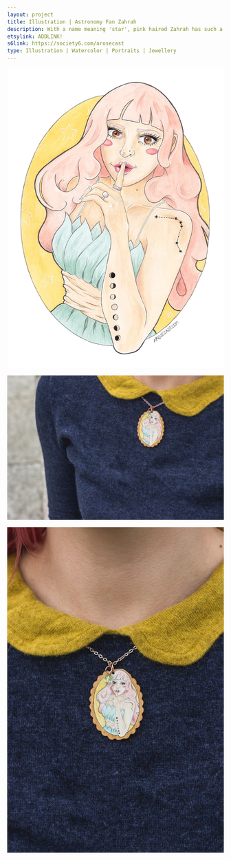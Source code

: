 ```yaml
---
layout: project
title: Illustration | Astronomy Fan Zahrah
description: With a name meaning 'star', pink haired Zahrah has such a love for astronomy that she has had constellations and the phases of the moon tattooed onto her skin. As well as releasing this illustration as a print, I have turned it into a piece of rose gold necklace with a printed walnut wood pendant.
etsylink: ADDLINK!
s6link: https://society6.com/arosecast
type: Illustration | Watercolor | Portraits | Jewellery
---
```


![A portrait illustration of Zahrah, a pink haired girl with astronomy related tatoos](/assets/folio/portraits/portrait-illustration-zahrah.jpg "A portrait illustration of Zahrah, a pink haired girl with astronomy related tatoos")

![A rose gold necklace with a walnut wood pendant printed with an illustration of Zahrah, a pink haired girl with astronomy related tatoos](/assets/folio/portraits/portrait-illustration-zahrah-wooden-necklace-01.jpg "A rose gold necklace with a walnut wood pendant printed with an illustration of Zahrah, a pink haired girl with astronomy related tatoos")

![A rose gold necklace with a walnut wood pendant printed with an illustration of Zahrah, a pink haired girl with astronomy related tatoos](/assets/folio/portraits/portrait-illustration-zahrah-wooden-necklace-02.jpg "A rose gold necklace with a walnut wood pendant printed with an illustration of Zahrah, a pink haired girl with astronomy related tatoos")